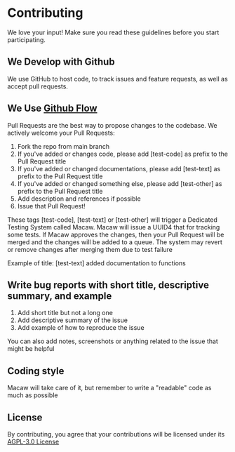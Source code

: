 # Contributing
We love your input! Make sure you read these guidelines before you start participating.

## We Develop with Github
We use GitHub to host code, to track issues and feature requests, as well as accept pull requests.

## We Use [Github Flow](https://guides.github.com/introduction/flow/index.html)
Pull Requests are the best way to propose changes to the codebase. We actively welcome your Pull Requests:

1. Fork the repo from main branch
2. If you've added or changes code, please add [test-code] as prefix to the Pull Request title
3. If you've added or changed documentations, please add [test-text] as prefix to the Pull Request title
4. If you've added or changed something else, please add [test-other] as prefix to the Pull Request title
5. Add description and references if possible
6. Issue that Pull Request!

These tags [test-code], [test-text] or [test-other] will trigger a Dedicated Testing System called Macaw. Macaw will issue a UUID4 that for tracking some tests. If Macaw approves the changes, then your Pull Request will be merged and the changes will be added to a queue. The system may revert or remove changes after merging them due to test failure

Example of title: [test-text] added documentation to functions

## Write bug reports with short title, descriptive summary, and example
1. Add short title but not a long one
2. Add descriptive summary of the issue
3. Add example of how to reproduce the issue

You can also add notes, screenshots or anything related to the issue that might be helpful

## Coding style
Macaw will take care of it, but remember to write a "readable" code as much as possible

## License
By contributing, you agree that your contributions will be licensed under its [AGPL-3.0 License](https://github.com/qeeqbox/social-analyzer/blob/main/LICENSE)
